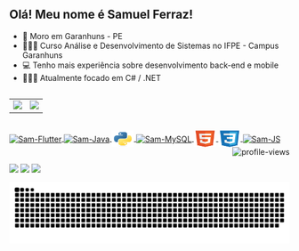 ## Olá! Meu nome é Samuel Ferraz!

- 🏡 Moro em Garanhuns - PE
- 👩🏻‍🎓 Curso Análise e Desenvolvimento de Sistemas no IFPE - Campus Garanhuns
- 💻 Tenho mais experiência sobre desenvolvimento back-end e mobile
- 👩🏻‍💻 Atualmente focado em C# / .NET

##

<div>
<a href="https://github.com/ssferraz">
<table>
  <tr>
    <td align="center" style="padding=0;width=50%;">
      <img height="170em" src="https://github-readme-stats.vercel.app/api?username=ssferraz&show_icons=true&theme=algolia&include_all_commits=true&count_private=true"/>
    </td>
    <td align="center" style="padding=0;width=50%;">
    <img height="170em" src="https://github-readme-stats.vercel.app/api/top-langs/?username=ssferraz&layout=compact&langs_count=7&theme=algolia"/>
    </td>
  </tr>
</table>
</div>
<div style="display: inline_block"><br>
  <img align="center" alt="Sam-Flutter" height="30" width="40" src="https://cdn.jsdelivr.net/gh/devicons/devicon/icons/flutter/flutter-original.svg">
  <img align="center" alt="Sam-Java" height="30" width="40" src="https://cdn.jsdelivr.net/gh/devicons/devicon/icons/java/java-original-wordmark.svg">
  <img align="center" alt="Sam-Python" height="30" width="40" src="https://raw.githubusercontent.com/devicons/devicon/master/icons/python/python-original.svg">
  <img align="center" alt="Sam-MySQL" height="30" width="40" src="https://cdn.jsdelivr.net/gh/devicons/devicon/icons/mysql/mysql-original-wordmark.svg"">
  <img align="center" alt="Sam-HTML" height="30" width="40" src="https://raw.githubusercontent.com/devicons/devicon/master/icons/html5/html5-original.svg">
  <img align="center" alt="Sam-CSS" height="30" width="40" src="https://raw.githubusercontent.com/devicons/devicon/master/icons/css3/css3-original.svg">
  <!---<img align="center" alt="Rafa-Csharp" height="30" width="40" src="https://raw.githubusercontent.com/devicons/devicon/master/icons/csharp/csharp-original.svg">-->
  <img align="center" alt="Sam-JS" height="30" width="40" src="https://cdn.jsdelivr.net/gh/devicons/devicon/icons/javascript/javascript-original.svg">
  
</div>

<img align="right" alt="profile-views" src="https://gpvc.arturio.dev/ssferraz">

  ##
 
<div> 
  <a href="https://instagram.com/samuelsferraz" target="_blank"><img src="https://img.shields.io/badge/-Instagram-%23E4405F?style=for-the-badge&logo=instagram&logoColor=white" target="_blank"></a>
  <a href="https://www.linkedin.com/in/samuelsferraz/" target="_blank"><img src="https://img.shields.io/badge/-LinkedIn-%230077B5?style=for-the-badge&logo=linkedin&logoColor=white" target="_blank"></a> 
   <a href = "mailto:ssf@discente.ifpe.edu.br"><img src="https://img.shields.io/badge/-Gmail-%23333?style=for-the-badge&logo=gmail&logoColor=white" target="_blank"></a>
  
  ![Snake animation](https://github.com/ssferraz/ssferraz/blob/output/github-contribution-grid-snake.svg)
</div> 
